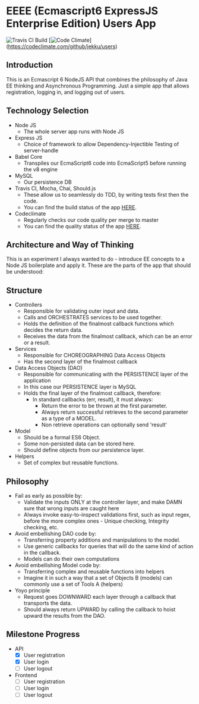 EEEE (Ecmascript6 ExpressJS Enterprise Edition) Users App
====

![Travis CI Build](https://api.travis-ci.org/jekku/users.svg) [![Code Climate](https://codeclimate.com/github/jekku/users/badges/gpa.svg)] (https://codeclimate.com/github/jekku/users)

Introduction
----
This is an Ecmascript 6 NodeJS API that combines the philosophy of Java EE thinking and Asynchronous Programming.
Just a simple app that allows registration, logging in, and logging out of users.

Technology Selection
----
- Node JS
  - The whole server app runs with Node JS
- Express JS
  - Choice of framework to allow Dependency-Injectible Testing of server-handle
- Babel Core
  - Transpiles our EcmaScript6 code into EcmaScript5 before running the v8 engine
- MySQL
  - Our persistence DB
- Travis CI, Mocha, Chai, Should.js
  - These allow us to seamlessly do TDD, by writing tests first then the code.
  - You can find the build status of the app [HERE](https://travis-ci.org/jekku/users).
- Codeclimate
  - Regularly checks our code quality per merge to master
  - You can find the quality status of the app [HERE](https://codeclimate.com/github/jekku/users/).
  
Architecture and Way of Thinking
----
This is an experiment I always wanted to do - introduce EE concepts to a Node JS boilerplate and apply it.
These are the parts of the app that should be understood:

Structure
----
- Controllers
  - Responsible for validating outer input and data.
  - Calls and ORCHESTRATES services to be used together.
  - Holds the definition of the finalmost callback functions which decides the return data.
  - Receives the data from the finalmost callback, which can be an error or a result.
- Services
  - Responsible for CHOREOGRAPHING Data Access Objects
  - Has the second layer of the finalmost callback
- Data Access Objects (DAO)
  - Responsible for communicating with the PERSISTENCE layer of the application
  - In this case our PERSISTENCE layer is MySQL
  - Holds the final layer of the finalmost callback, therefore:
    - In standard callbacks (err, result), it must always:
      - Return the error to be thrown at the first parameter.
      - Always return successful retrieves to the second parameter as a type of a MODEL.
      - Non retrieve operations can optionally send 'result'
- Model
  - Should be a formal ES6 Object.
  - Some non-persisted data can be stored here.
  - Should define objects from our persistence layer.
- Helpers
  - Set of complex but reusable functions.
  
Philosophy
----
- Fail as early as possible by:
  - Validate the inputs ONLY at the controller layer, and make DAMN sure that wrong inputs are caught here
  - Always invoke easy-to-inspect validations first, such as input regex, before the more complex ones - Unique checking, Integrity checking, etc.
- Avoid embellishing DAO code by:
  - Transferring property additions and manipulations to the model.
  - Use generic callbacks for queries that will do the same kind of action in the callback.
  - Models can do their own computations
- Avoid embellishing Model code by:
  - Transferring complex and reusable functions into helpers
  - Imagine it in such a way that a set of Objects B (models) can commonly use a set of Tools A (helpers)
- Yoyo principle
  - Request goes DOWNWARD each layer through a callback that transports the data.
  - Should always return UPWARD by calling the callback to hoist upward the results from the DAO.


Milestone Progress
----
- API
  - [x] User registration
  - [x] User login
  - [ ] User logout

- Frontend
  - [ ] User registration
  - [ ] User login
  - [ ] User logout
